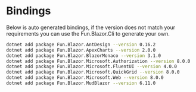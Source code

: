 # Bindings

Below is auto generated bindings, if the version does not match your requirements you can use the Fun.Blazor.Cli to generate your own.

```bash
dotnet add package Fun.Blazor.AntDesign --version 0.16.2
dotnet add package Fun.Blazor.ApexCharts --version 2.0.0
dotnet add package Fun.Blazor.BlazorMonaco --version 3.1.0
dotnet add package Fun.Blazor.Microsoft.Authorization --version 8.0.0
dotnet add package Fun.Blazor.Microsoft.FluentUI --version 4.0.0
dotnet add package Fun.Blazor.Microsoft.QuickGrid --version 8.0.0
dotnet add package Fun.Blazor.Microsoft.Web --version 8.0.0
dotnet add package Fun.Blazor.MudBlazor --version 6.11.0
```
